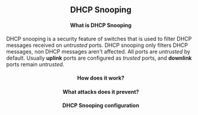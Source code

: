 <h2 align="center">DHCP Snooping</h2>


<h4 align="center">What is DHCP Snooping</h4>

DHCP snooping is a security feature of switches that is used to filter DHCP messages
received on _untrusted_ ports.
DHCP snooping only filters DHCP messages, non DHCP messages aren't affected.
All ports are _untrusted_ by default. Usually <strong>uplink</strong> ports are
configured as _trusted_ ports, and <strong>downlink</strong> ports remain _untrusted_.



<h4 align="center">How does it work?</h4>


<h4 align="center">What attacks does it prevent?</h4>



<h4 align="center">DHCP Snooping configuration</h4>
